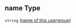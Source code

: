 ## name Type

`string` ([name of this usergroup](btpsa-parameters-properties-list-of-user-groups-to-be-used-in-btpsa-items-properties-name-of-this-usergroup.md))
